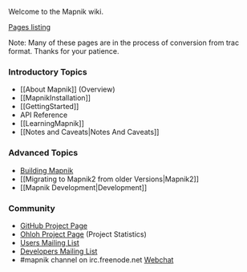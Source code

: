 Welcome to the Mapnik wiki.

[Pages listing](https://github.com/mapnik/mapnik/wiki/_pages)

Note: Many of these pages are in the process of conversion from trac format. Thanks for your patience.

### Introductory Topics

- [[About Mapnik]] (Overview)
- [[MapnikInstallation]]
- [[GettingStarted]]
- API Reference
- [[LearningMapnik]]
- [[Notes and Caveats|Notes And Caveats]]

### Advanced Topics

- [Building Mapnik](https://github.com/mapnik/mapnik/blob/master/INSTALL.md)
- [[Migrating to Mapnik2 from older Versions|Mapnik2]]
- [[Mapnik Development|Development]]

### Community

- [GitHub Project Page](https://github.com/mapnik/mapnik/)
- [Ohloh Project Page](https://www.ohloh.net/p/mapnik) (Project Statistics)
- [Users Mailing List](http://lists.berlios.de/mailman/listinfo/mapnik-users)
- [Developers Mailing List](http://lists.berlios.de/mailman/listinfo/mapnik-devel)
- #mapnik channel on irc.freenode.net [Webchat](http://webchat.freenode.net/#mapnik)